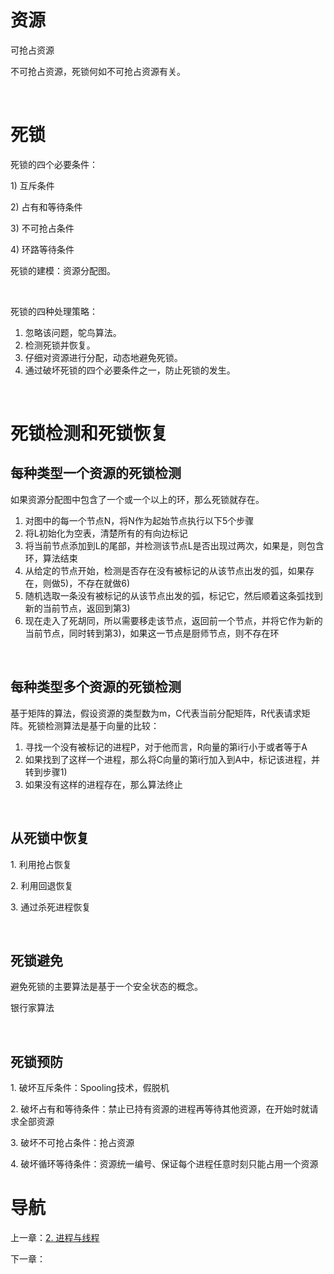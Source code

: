 # 资源

可抢占资源

不可抢占资源，死锁何如不可抢占资源有关。

 

# 死锁

死锁的四个必要条件：

1) 互斥条件

2) 占有和等待条件

3) 不可抢占条件

4) 环路等待条件

死锁的建模：资源分配图。

 

死锁的四种处理策略：

1. 忽略该问题，鸵鸟算法。
2. 检测死锁并恢复。
3. 仔细对资源进行分配，动态地避免死锁。
4. 通过破坏死锁的四个必要条件之一，防止死锁的发生。

 

# 死锁检测和死锁恢复

## 每种类型一个资源的死锁检测

如果资源分配图中包含了一个或一个以上的环，那么死锁就存在。

1. 对图中的每一个节点N，将N作为起始节点执行以下5个步骤
2. 将L初始化为空表，清楚所有的有向边标记
3. 将当前节点添加到L的尾部，并检测该节点L是否出现过两次，如果是，则包含环，算法结束
4. 从给定的节点开始，检测是否存在没有被标记的从该节点出发的弧，如果存在，则做5)，不存在就做6)
5. 随机选取一条没有被标记的从该节点出发的弧，标记它，然后顺着这条弧找到新的当前节点，返回到第3)
6. 现在走入了死胡同，所以需要移走该节点，返回前一个节点，并将它作为新的当前节点，同时转到第3)，如果这一节点是厨师节点，则不存在环

 

## 每种类型多个资源的死锁检测

基于矩阵的算法，假设资源的类型数为m，C代表当前分配矩阵，R代表请求矩阵。死锁检测算法是基于向量的比较：

1. 寻找一个没有被标记的进程P，对于他而言，R向量的第i行小于或者等于A
2. 如果找到了这样一个进程，那么将C向量的第i行加入到A中，标记该进程，并转到步骤1) 
3. 如果没有这样的进程存在，那么算法终止

 

## 从死锁中恢复

1. 利用抢占恢复

2. 利用回退恢复

3. 通过杀死进程恢复

 

## 死锁避免

避免死锁的主要算法是基于一个安全状态的概念。

银行家算法

 

## 死锁预防

1. 破坏互斥条件：Spooling技术，假脱机

2. 破坏占有和等待条件：禁止已持有资源的进程再等待其他资源，在开始时就请求全部资源

3. 破坏不可抢占条件：抢占资源

4. 破坏循环等待条件：资源统一编号、保证每个进程任意时刻只能占用一个资源

# 导航

上一章：[2. 进程与线程](2. 进程与线程.md)

下一章：
